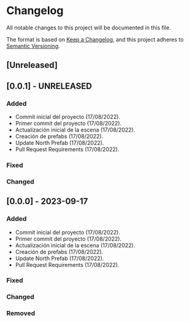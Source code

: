 # Changelog

All notable changes to this project will be documented in this file.

The format is based on [Keep a Changelog](https://keepachangelog.com/en/1.0.0/),
and this project adheres to [Semantic Versioning](https://semver.org/spec/v2.0.0.html).

## [Unreleased]


## [0.0.1] - UNRELEASED

### Added

- Commit inicial del proyecto (17/08/2022).
- Primer commit del proyecto (17/08/2022).
- Actualización inicial de la escena (17/08/2022).
- Creación de prefabs (17/08/2022).
- Update North Prefab (17/08/2022).
- Pull Request Requirements (17/08/2022).
### Fixed


### Changed


## [0.0.0] - 2023-09-17

### Added

- Commit inicial del proyecto (17/08/2022).
- Primer commit del proyecto (17/08/2022).
- Actualización inicial de la escena (17/08/2022).
- Creación de prefabs (17/08/2022).
- Update North Prefab (17/08/2022).
- Pull Request Requirements (17/08/2022).
### Fixed


### Changed



### Removed


